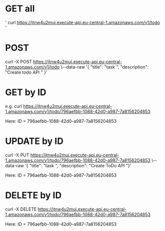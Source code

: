 
# GET all
' curl https://jtnw4u2muj.execute-api.eu-central-1.amazonaws.com/v1/todo '

# POST 
curl -X POST https://jtnw4u2muj.execute-api.eu-central-1.amazonaws.com/v1/todo \\--data-raw '{ "title": "task ", "description": "Create todo API " }'

# GET by ID
e.g. curl https://jtnw4u2muj.execute-api.eu-central-1.amazonaws.com/v1/todo/796aefbb-1088-42d0-a987-7a8156204853

Here: ID = 796aefbb-1088-42d0-a987-7a8156204853

# UPDATE by ID
curl -X PUT https://jtnw4u2muj.execute-api.eu-central-1.amazonaws.com/v1/todo/796aefbb-1088-42d0-a987-7a8156204853 \\--data-raw '{ "title": "task ", "description": "Create ToDo API "}'

Here: ID = 796aefbb-1088-42d0-a987-7a8156204853


# DELETE by ID
curl -X DELETE https://jtnw4u2muj.execute-api.eu-central-1.amazonaws.com/v1/todo/796aefbb-1088-42d0-a987-7a8156204853 

Here: ID = 796aefbb-1088-42d0-a987-7a8156204853
